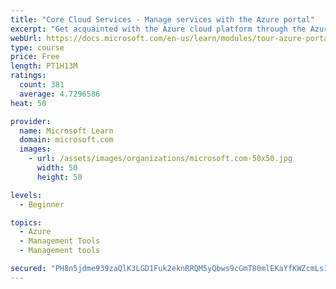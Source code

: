 ```yaml
---
title: "Core Cloud Services - Manage services with the Azure portal"
excerpt: "Get acquainted with the Azure cloud platform through the Azure portal, where you create and manage all of your Azure resources."
webUrl: https://docs.microsoft.com/en-us/learn/modules/tour-azure-portal/
type: course
price: Free
length: PT1H13M
ratings:
  count: 381
  average: 4.7296586
heat: 50

provider:
  name: Microsoft Learn
  domain: microsoft.com
  images:
    - url: /assets/images/organizations/microsoft.com-50x50.jpg
      width: 50
      height: 50

levels:
  - Beginner

topics:
  - Azure
  - Management Tools
  - Management tools

secured: "PH8n5jdme939zaQlK3LGD1Fuk2eknRRQM5yQbws9cGmT80mlEKaYfKWZcmLs1u3qCRfcvyAQRT6CuNQcqryKGXcF0qKBQKTlomIaApHK3x2rzjysI0vVm5lTOXUUaNjZBnGvyhheCmgIhNssFzy0sNaR05HiB5ajQEO86O6+iU141YO+VxbKQNbk/7OK2uMP2pWyC3llpTFD9vVGWYrX7ZSGxRccO3U3vbFSR9jKF8e3ql+uSWwaLjqIdvkPAYyuMNxFh8heuJ6Ki2cHq8sI27gkIYpjNixNn6dvrKSnL7DdbTOp6m6xn5NIVW3oXjpuLRFsQaL5Pp9y9QF+ycDTzP9Wiv5odhNmUEx/qqLi4b2+oDzTWEL9BRxraGXzMqj+hh20qrNwb0GfwosUQC/xskp59LfeNRknZ6RZDRAI1tA=;ASE3IzQwLPnYykG8CX+Z9g=="
---
```


